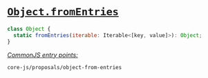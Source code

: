 # [`Object.fromEntries`](https://github.com/tc39/proposal-object-from-entries)
```js
class Object {
  static fromEntries(iterable: Iterable<[key, value]>): Object;
}
```
[*CommonJS entry points:*](/docs/Usage.md#commonjs-api)
```
core-js/proposals/object-from-entries
```
